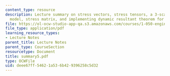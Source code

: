 ```yaml
---
content_type: resource
description: Lecture summary on stress vectors, stress tensors, a 3-scale continuum
  model, stress matrix, and implementing dynamic resultant theorem for REV.
file: https://ol-ocw-studio-app-qa.s3.amazonaws.com/courses/1-050-engineering-mechanics-i-fall-2007/deee67ff54621a536b429396258c5d32_summary5.pdf
file_type: application/pdf
learning_resource_types:
- Lecture Notes
parent_title: Lecture Notes
parent_type: CourseSection
resourcetype: Document
title: summary5.pdf
type: OCWFile
uid: deee67ff-5462-1a53-6b42-9396258c5d32
---
```


